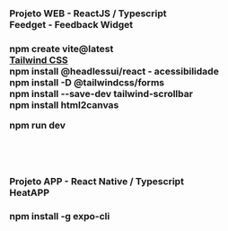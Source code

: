 <h3>Projeto WEB - ReactJS / Typescript<br>
	Feedget - Feedback Widget<h3>

<p>npm create vite@latest<br>
<a href="https://tailwindcss.com/docs/installation">Tailwind CSS</a><br>
npm install @headlessui/react - acessibilidade<br>
npm install -D @tailwindcss/forms<br>
npm install --save-dev tailwind-scrollbar<br>
npm install html2canvas<br>

npm run dev</p><br><br>

<h3>Projeto APP - React Native / Typescript<br>
	HeatAPP<h3>
<p>npm install -g expo-cli<br>